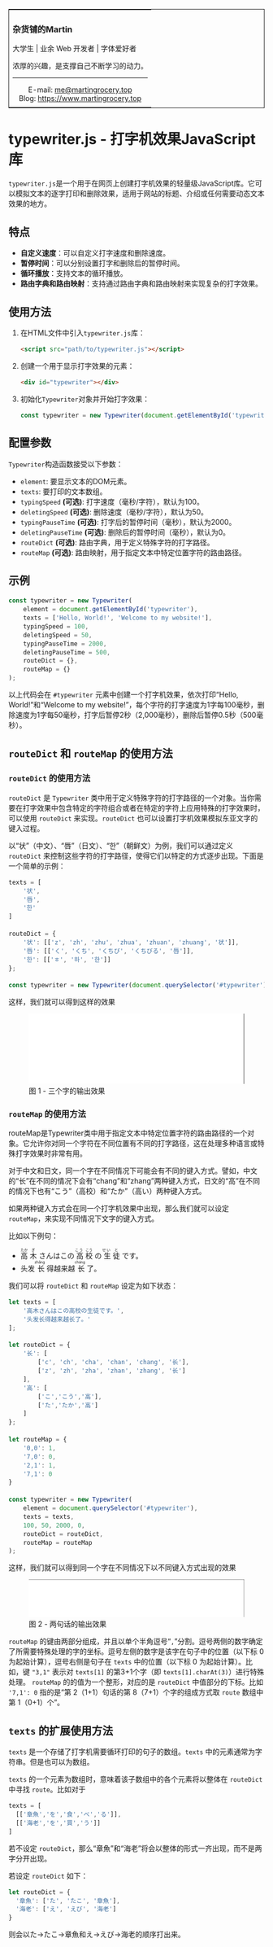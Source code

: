 <table style="border: solid 1px;">
  <tr>
    <td>
      <h3>杂货铺的Martin</h3>
      <p>大学生 | 业余 Web 开发者 | 字体爱好者</p>
      <p>浓厚的兴趣，是支撑自己不断学习的动力。</p>
      <hr style="border-color: grey"/>
      <p style="margin: 5px 0; font-size: 14px; text-align: center">
      E-mail: <a href="mailto:me@martingrocetop">me@martingrocery.top</a><br/>
      Blog: <a href="https://www.martingrocery.top">https://www.martingrocery.top</a></p>
    </td>
  </tr>
</table>

# typewriter.js - 打字机效果JavaScript库

`typewriter.js`是一个用于在网页上创建打字机效果的轻量级JavaScript库。它可以模拟文本的逐字打印和删除效果，适用于网站的标题、介绍或任何需要动态文本效果的地方。

## 特点

- **自定义速度**：可以自定义打字速度和删除速度。
- **暂停时间**：可以分别设置打字和删除后的暂停时间。
- **循环播放**：支持文本的循环播放。
- **路由字典和路由映射**：支持通过路由字典和路由映射来实现复杂的打字效果。

## 使用方法

1. 在HTML文件中引入`typewriter.js`库：

   ```html
   <script src="path/to/typewriter.js"></script>
   ```

2. 创建一个用于显示打字效果的元素：

   ```html
   <div id="typewriter"></div>
   ```

3. 初始化`Typewriter`对象并开始打字效果：

   ```javascript
   const typewriter = new Typewriter(document.getElementById('typewriter'), ['Hello, World!', 'Welcome to my website!']);
   ```

## 配置参数

`Typewriter`构造函数接受以下参数：

- `element`: 要显示文本的DOM元素。
- `texts`: 要打印的文本数组。
- `typingSpeed` **(可选)**: 打字速度（毫秒/字符），默认为100。
- `deletingSpeed` **(可选)**: 删除速度（毫秒/字符），默认为50。
- `typingPauseTime` **(可选)**: 打字后的暂停时间（毫秒），默认为2000。
- `deletingPauseTime` **(可选)**: 删除后的暂停时间（毫秒），默认为0。
- `routeDict` **(可选)**: 路由字典，用于定义特殊字符的打字路径。
- `routeMap` **(可选)**: 路由映射，用于指定文本中特定位置字符的路由路径。

## 示例

```javascript
const typewriter = new Typewriter(
    element = document.getElementById('typewriter'), 
    texts = ['Hello, World!', 'Welcome to my website!'], 
    typingSpeed = 100, 
    deletingSpeed = 50, 
    typingPauseTime = 2000, 
    deletingPauseTime = 500, 
    routeDict = {}, 
    routeMap = {}
);
```

以上代码会在 `#typewriter` 元素中创建一个打字机效果，依次打印“Hello, World!”和“Welcome to my website!”，每个字符的打字速度为1字每100毫秒，删除速度为1字每50毫秒，打字后暂停2秒（2,000毫秒），删除后暂停0.5秒（500毫秒）。

## `routeDict` 和 `routeMap` 的使用方法

### `routeDict` 的使用方法

`routeDict` 是 `Typewriter` 类中用于定义特殊字符的打字路径的一个对象。当你需要在打字效果中包含特定的字符组合或者在特定的字符上应用特殊的打字效果时，可以使用 `routeDict` 来实现。`routeDict` 也可以设置打字机效果模拟东亚文字的键入过程。

以“<span lang="zh-cn">状</span>”（中文）、“<span lang="ja-jp">唇</span>”（日文）、“<span lang="ko">한</span>”（朝鲜文）为例，我们可以通过定义 `routeDict` 来控制这些字符的打字路径，使得它们以特定的方式逐步出现。下面是一个简单的示例：

```javascript
texts = [
    '状',
    '唇',
    '한'
]

routeDict = {
    '状': [['z', 'zh', 'zhu', 'zhua', 'zhuan', 'zhuang', '状']],
    '唇': [['く', 'くち', 'くちび', 'くちびる', '唇']],
    '한': [['ㅎ', '하', '한']]
};

const typewriter = new Typewriter(document.querySelector('#typewriter'), texts = texts, routeDict = routeDict);
```

这样，我们就可以得到这样的效果

<figure>
  <img src="assets/img/type.gif" alt="三个字的打字效果">
  <figcaption>图 1 - 三个字的输出效果</figcaption>
</figure>

### `routeMap` 的使用方法

routeMap是Typewriter类中用于指定文本中特定位置字符的路由路径的一个对象。它允许你对同一个字符在不同位置有不同的打字路径，这在处理多种语言或特殊打字效果时非常有用。

对于中文和日文，同一个字在不同情况下可能会有不同的键入方式。譬如，中文的“长”在不同的情况下会有“chang”和“zhang”两种键入方式，日文的“高”在不同的情况下也有“<span lang="ja">こう</span>”（<span lang="ja">高校</span>）和“<span lang="ja">たか</span>”（<span lang="ja">高い</span>）两种键入方式。

如果两种键入方式会在同一个打字机效果中出现，那么我们就可以设定 `routeMap`，来实现不同情况下文字的键入方式。

比如以下例句：

- <span lang="ja"><ruby>
  高 <rp>(</rp><rt>たか</rt><rp>)</rp>
</ruby><ruby>
  木 <rp>(</rp><rt>ぎ</rt><rp>)</rp>
</ruby>さんはこの<ruby>
  高 <rp>(</rp><rt>こう</rt><rp>)</rp>
</ruby><ruby>
  校 <rp>(</rp><rt>こう</rt><rp>)</rp>
</ruby>の<ruby>
  生 <rp>(</rp><rt>せい</rt><rp>)</rp>
</ruby><ruby>
  徒 <rp>(</rp><rt>と</rt><rp>)</rp>
</ruby>です。</span>
- <span lang="zh-cn">头发<ruby>
  长 <rp>(</rp><rt>zhǎng</rt><rp>)</rp>
</ruby>得越来越<ruby>
  长 <rp>(</rp><rt>cháng</rt><rp>)</rp>
</ruby>了。</span>

我们可以将 `routeDict` 和 `routeMap` 设定为如下状态：

```javascript
let texts = [
    '高木さんはこの高校の生徒です。',
    '头发长得越来越长了。'
];
            
let routeDict = {
    '长': [
        ['c', 'ch', 'cha', 'chan', 'chang', '长'],
        ['z', 'zh', 'zha', 'zhan', 'zhang', '长']
    ], 
    '高': [
        ['こ','こう','高'],
        ['た','たか','高']
    ]
};
            
let routeMap = {
    '0,0': 1,
    '7,0': 0, 
    '2,1': 1, 
    '7,1': 0
}
            
const typewriter = new Typewriter(
    element = document.querySelector('#typewriter'), 
    texts = texts, 
    100, 50, 2000, 0, 
    routeDict = routeDict, 
    routeMap = routeMap
);
```

这样，我们就可以得到同一个字在不同情况下以不同键入方式出现的效果

<figure>
  <img src="assets/img/type_1.gif" alt="两句话的打字效果">
  <figcaption>图 2 - 两句话的输出效果</figcaption>
</figure>

`routeMap` 的键由两部分组成，并且以单个半角逗号“`,`”分割。逗号两侧的数字确定了所需要特殊处理的字的坐标。逗号左侧的数字是该字在句子中的位置（以下标 0 为起始计算），逗号右侧是句子在 `texts` 中的位置（以下标 0 为起始计算）。比如，键 `"3,1"` 表示对 `texts[1]` 的第3+1个字（即 `texts[1].charAt(3)`）进行特殊处理。 `routeMap` 的的值为一个整形，对应的是 `routeDict` 中值部分的下标。比如 `'7,1': 0` 指的是“第 2（1+1）句话的第 8（7+1）个字的组成方式取 `route` 数组中第 1（0+1）个”。

## `texts` 的扩展使用方法

`texts` 是一个存储了打字机需要循环打印的句子的数组。`texts` 中的元素通常为字符串。但是也可以为数组。

`texts` 的一个元素为数组时，意味着该子数组中的各个元素将以整体在 `routeDict` 中寻找 `route`。比如对于

```javascript
texts = [
  [['章魚','を','食','べ','る']],
  [['海老','を','買','う']]
]
```

若不设定 `routeDict`，那么“<span lang='ja'>章魚</span>”和“<span lang='ja'>海老</span>”将会以整体的形式一齐出现，而不是两字分开出现。

若设定 `routeDict` 如下：

```javascript
let routeDict = {
  '章魚': ['た', 'たこ', '章魚'],
  '海老': ['え', 'えび', '海老']
}
```

则会以<span lang="ja">た→たこ→章魚</span>和<span lang="ja">え→えび→海老</span>的顺序打出来。
